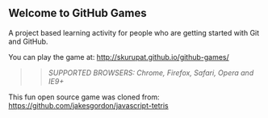 ## Welcome to GitHub Games

A project based learning activity for people who are getting started with Git and GitHub.

You can play the game at: http://skurupat.github.io/github-games/

>> _*SUPPORTED BROWSERS*: Chrome, Firefox, Safari, Opera and IE9+_

This fun open source game was cloned from: https://github.com/jakesgordon/javascript-tetris
